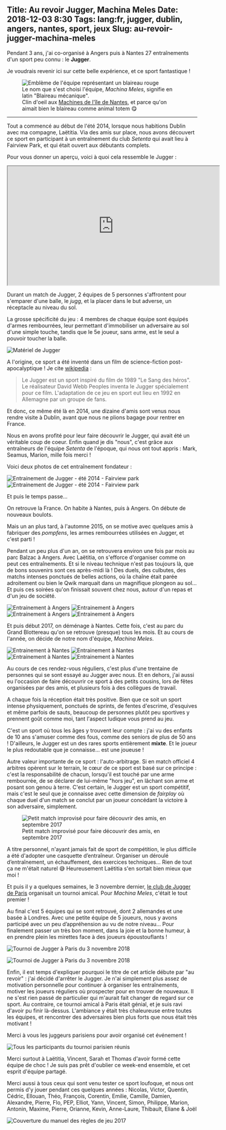 Title: Au revoir Jugger, Machina Meles
Date: 2018-12-03 8:30
Tags: lang:fr, jugger, dublin, angers, nantes, sport, jeux
Slug: au-revoir-jugger-machina-meles
---

Pendant 3 ans, j'ai co-organisé à Angers puis à Nantes 27 entraînements d'un sport peu connu&nbsp;: le&nbsp;**Jugger**.

Je voudrais revenir ici sur cette belle expérience, et ce sport fantastique !

<figure>
  <img alt="Emblème de l'équipe représentant un blaireau rouge" src="images/2018/11/embleme-machina-meles.jpg">
  <figcaption>Le nom que s'est choisi l'équipe, <em>Machina Meles</em>, signifie en latin "Blaireau mécanique".
  <br>
  Clin d'oeil aux <a href="https://www.lesmachines-nantes.fr">Machines de l'île de Nantes</a>,
  et parce qu'on aimait bien le blaireau comme animal totem 😋</figcaption>
</figure>

---

Tout a commencé au début de l'été 2014, lorsque nous habitions Dublin avec ma compagne, Laëtitia.
Via des amis sur place, nous avons découvert ce sport en participant à un entraînement du club _Setenta_ qui avait lieu à Fairview Park,
et qui était ouvert aux débutants complets.

Pour vous donner un aperçu, voici à quoi cela ressemble le Jugger :

<iframe width="560" height="315" src="https://www.youtube.com/embed/S3S2s0Xn3NQ?start=36" allow="encrypted-media; picture-in-picture" allowfullscreen></iframe>

Durant un match de Jugger, 2 équipes de 5 personnes s'affrontent pour s'emparer d'une balle, le _jugg_,
et la placer dans le but adverse, un réceptacle au niveau du sol.

La grosse spécificité du jeu : 4 membres de chaque équipe sont équipés d'armes rembourrées,
leur permettant d'immobiliser un adversaire au sol d'une simple touche,
tandis que le 5e joueur, sans arme, est le seul a pouvoir toucher la balle.

![Matériel de Jugger](images/2018/11/Jugger_Matériel.png)

A l'origine, ce sport a été inventé dans un film de science-fiction post-apocalyptique !
Je cite [wikipedia](https://fr.wikipedia.org/wiki/Jugger) :

> Le Jugger est un sport inspiré du film de 1989 "Le Sang des héros".
> Le réalisateur David Webb Peoples inventa le Jugger spécialement pour ce film.
> L'adaptation de ce jeu en sport eut lieu en 1992 en Allemagne par un groupe de fans.

Et donc, ce même été là en 2014, une dizaine d'amis sont venus nous rendre visite à Dublin,
avant que nous ne plions bagage pour rentrer en France.

Nous en avons profité pour leur faire découvrir le Jugger, qui avait été un véritable coup de coeur.
Enfin quand je dis "nous", c'est grâce aux entraîneurs de l'équipe _Setenta_ de l'époque, qui nous ont tout appris&nbsp;:
Mark, Seamus, Marion, mille fois merci !

Voici deux   photos de cet entraînement fondateur :

<div class="uk-grid">
  <img class="uk-width-1-1 uk-width-small-1-2" alt="Entrainement de Jugger - été 2014 - Fairview park" src="images/2018/11/P1020849.JPG">
  <img class="uk-width-1-1 uk-width-small-1-2" alt="Entrainement de Jugger - été 2014 - Fairview park" src="images/2018/11/JuggerInDublinFairviewPark.JPG">
</div>

Et puis le temps passe...

On retrouve la France. On habite à Nantes, puis à Angers. On débute de nouveaux boulots.

Mais un an plus tard, à l'automne 2015, on se motive avec quelques amis à fabriquer des _pompfens_,
les armes rembourrées utilisées en Jugger, et c'est parti !

Pendant un peu plus d'un an, on se retrouvera environ une fois par mois au parc Balzac à Angers.
Avec Laëtitia, on s'efforce d'organiser comme on peut ces entraînements.
Et si le niveau technique n'est pas toujours là, que de bons souvenirs sont ces après-midi là !
Des duels, des culbutes, des matchs intenses ponctués de belles actions, où la chaîne était parée adroitement
ou bien le Qwik marquait dans un magnifique plongeon au sol...
Et puis ces soirées qu'on finissait souvent chez nous, autour d'un repas et d'un jeu de société.

<div class="uk-grid">
  <img class="uk-width-1-1 uk-width-small-1-2" alt="Entrainement à Angers" src="images/2018/11/DSC00194.JPG">
  <img class="uk-width-1-1 uk-width-small-1-2" alt="Entrainement à Angers" src="images/2018/11/DSC00200.JPG">
  <img class="uk-width-1-1 uk-width-small-1-2" alt="Entrainement à Angers" src="images/2018/11/P1030987.JPG">
  <img class="uk-width-1-1 uk-width-small-1-2" alt="Entrainement à Angers" src="images/2018/11/P1040008.JPG">
</div>

Et puis début 2017, on déménage à Nantes. Cette fois, c'est au parc du Grand Blottereau qu'on se retrouve (presque) tous les mois.
Et au cours de l'année, on décide de notre nom d'équipe, _Machina Meles_.

<div class="uk-grid">
  <img class="uk-width-1-1 uk-width-small-1-2" alt="Entrainement à Nantes" src="images/2018/11/chain_vs_shield_02.JPG">
  <img class="uk-width-1-1 uk-width-small-1-2" alt="Entrainement à Nantes" src="images/2018/11/eliot_vs_laetitia_01.JPG">
  <img class="uk-width-1-1 uk-width-small-1-2" alt="Entrainement à Nantes" src="images/2018/11/eliot_vs_lucas_02.JPG">
  <img class="uk-width-1-1 uk-width-small-1-2" alt="Entrainement à Nantes" src="images/2018/11/eliot_vs_lucas_05.JPG">
</div>

Au cours de ces rendez-vous réguliers, c'est plus d'une trentaine de personnes qui se sont essayé au Jugger avec nous.
Et en dehors, j'ai aussi eu l'occasion de faire découvrir ce sport à des petits cousins,
lors de fêtes organisées par des amis, et plusieurs fois à des collègues de travail.

A chaque fois la réception était très positive.
Bien que ce soit un sport intense physiquement, ponctués de sprints, de fentes d'escrime, d'esquives et même parfois de sauts,
beaucoup de personnes plutôt peu sportives y prennent goût comme moi,
tant l'aspect ludique vous prend au jeu.

C'est un sport où tous les âges y trouvent leur compte : j'ai vu des enfants de 10 ans s'amuser comme des fous,
comme des seniors de plus de 50 ans !
D'ailleurs, le Jugger est un des rares sports entièrement **mixte**.
Et le joueur le plus redoutable que je connaisse... est une joueuse !

Autre valeur importante de ce sport : l'auto-arbitrage.
Si en match officiel 4 arbitres opèrent sur le terrain,
le cœur de ce sport est basé sur ce principe :
c'est la responsabilité de chacun, lorsqu'il est touché par une arme rembourrée,
de se déclarer de lui-même "hors jeu", en lâchant son arme et posant son genou à terre.
C'est certain, le Jugger est un sport compétitif, mais c'est le seul que je connaisse
avec cette dimension de _fairplay_ où chaque duel d'un match se conclut par un joueur concédant la victoire à son adversaire,
simplement.

<figure>
  <img alt="Petit match improvisé pour faire découvrir des amis, en septembre 2017" src="images/2018/11/21125793_10214732289961290_4233492605833704924_o.jpg">
  <figcaption>Petit match improvisé pour faire découvrir des amis, en septembre 2017</figcaption>
</figure>

A titre personnel, n'ayant jamais fait de sport de compétition, le plus difficile a été d'adopter une casquette d’entraîneur.
Organiser un déroulé d’entraînement, un échauffement, des exercices techniques... Rien de tout ça ne m'était naturel 😅
Heureusement Laëtitia s'en sortait bien mieux que moi !

Et puis il y a quelques semaines, le 3 novembre dernier, [le club de Jugger de Paris](https://www.facebook.com/JuggerParis/)
organisait un tournoi amical. Pour _Machina Meles_, c'était le tout premier !

Au final c'est 5 équipes qui se sont retrouvé, dont 2 allemandes et une basée à Londres.
Avec une petite équipe de 5 joueurs, nous y avons participé avec un peu d’appréhension au vu de notre niveau...
Pour finalement passer un très bon moment, dans la joie et la bonne humeur,
à en prendre plein les mirettes face à des joueurs époustouflants !

![Tournoi de Jugger à Paris du 3 novembre 2018](images/2018/11/DSC_0180.jpg)

![Tournoi de Jugger à Paris du 3 novembre 2018](images/2018/11/DSC_0199.jpg)

Enfin, il est temps d'expliquer pourquoi le titre de cet article débute par "au revoir" :
j'ai décidé d'arrêter le Jugger.
Je n'ai simplement plus assez de motivation personnelle pour continuer à organiser les entraînements,
motiver les joueurs réguliers où prospecter pour en trouver de nouveaux.
Il ne s'est rien passé de particulier qui m'aurait fait changer de regard sur ce sport.
Au contraire, ce tournoi amical à Paris était génial, et je suis ravi d'avoir pu finir là-dessus.
L'ambiance y était très chaleureuse entre toutes les équipes, et rencontrer des adversaires bien plus forts que nous était très motivant !

Merci à vous les juggeurs parisiens pour avoir organisé cet événement !

![Tous les participants du tournoi parisien réunis](images/2018/11/DSC_0397-ANIMATION.gif)

Merci surtout à Laëtitia, Vincent, Sarah et Thomas d'avoir formé cette équipe de choc !
Je suis pas prêt d'oublier ce week-end ensemble, et cet esprit d'équipe partagé.

Merci aussi à tous ceux qui sont venu tester ce sport loufoque,
et nous ont permis d'y jouer pendant ces quelques années :
Nicolas, Victor, Quentin, Cédric, Ellouan, Théo, François, Corentin, Emilie, Camille, Damien, Alexandre, Pierre, Flo, PEP, Elliot, Yann, Vincent, Simon, Philippe, Marion, Antonin, Maxime, Pierre, Orianne, Kevin, Anne-Laure, Thibault, Eliane & Joël

![Couverture du manuel des règles de jeu 2017](images/2018/11/jugger-rulebook-cover.png)

<style>
article p {
    font-size: 1.2rem;
    line-height: 1.5rem;
}
article iframe, article img {
    display: block;
    margin: 3rem auto;
    max-height: 25rem;
}
article figcaption {
    text-align: center;
    margin-top: -2rem;
    margin-bottom: 3rem;
}
article hr { margin: 5rem 0; }
</style>
<script>
    document.querySelectorAll('article img').forEach(img => {
        let a = document.createElement('a');
        img.parentNode.prepend(a);
        a.appendChild(img);
        a.href = img.src;
        a.target = '_blank';
        a.className = img.className;
        img.className = '';
    })
</script>
